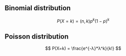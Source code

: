 ## Binomial distribution
$$
P(X=k) = (n, k)p^k(1-p)^k
$$

## Poisson distribution
$$
P(X=k) = \frac{e^{-λ}*λ^k}{k!}
$$
